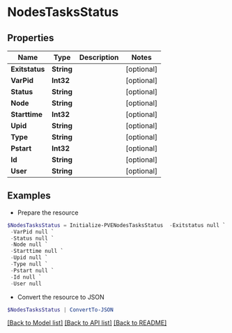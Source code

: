 # NodesTasksStatus
## Properties

Name | Type | Description | Notes
------------ | ------------- | ------------- | -------------
**Exitstatus** | **String** |  | [optional] 
**VarPid** | **Int32** |  | [optional] 
**Status** | **String** |  | [optional] 
**Node** | **String** |  | [optional] 
**Starttime** | **Int32** |  | [optional] 
**Upid** | **String** |  | [optional] 
**Type** | **String** |  | [optional] 
**Pstart** | **Int32** |  | [optional] 
**Id** | **String** |  | [optional] 
**User** | **String** |  | [optional] 

## Examples

- Prepare the resource
```powershell
$NodesTasksStatus = Initialize-PVENodesTasksStatus  -Exitstatus null `
 -VarPid null `
 -Status null `
 -Node null `
 -Starttime null `
 -Upid null `
 -Type null `
 -Pstart null `
 -Id null `
 -User null
```

- Convert the resource to JSON
```powershell
$NodesTasksStatus | ConvertTo-JSON
```

[[Back to Model list]](../README.md#documentation-for-models) [[Back to API list]](../README.md#documentation-for-api-endpoints) [[Back to README]](../README.md)

